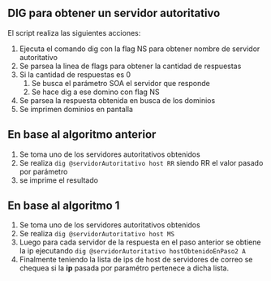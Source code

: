 ## DIG para obtener un servidor autoritativo
El script realiza las siguientes acciones:
1. Ejecuta el comando dig con la flag NS para obtener nombre de servidor autoritativo
1. Se parsea la linea de flags para obtener la cantidad de respuestas
1. Si la cantidad de respuestas es 0
	1. Se busca el parámetro SOA el servidor que responde
	1. Se hace dig a ese domino con flag NS
1. Se parsea la respuesta obtenida en busca de los dominios
1. Se imprimen dominios en pantalla

## En base al algoritmo anterior
1. Se toma uno de los servidores autoritativos obtenidos
1. Se realiza `dig @servidorAutoritativo host RR` siendo RR el valor pasado por parámetro
1. se imprime el resultado

## En base al algoritmo 1
1. Se toma uno de los servidores autoritativos obtenidos
1. Se realiza `dig @servidorAutoritativo host MS`
1. Luego para cada servidor de la respuesta en el paso anterior se obtiene la ip ejecutando `dig @servidorAutoritativo hostObtenidoEnPaso2 A`
1. Finalmente teniendo la lista de ips de host de servidores de correo se chequea si la **ip** pasada por paramétro pertenece a dicha lista.
